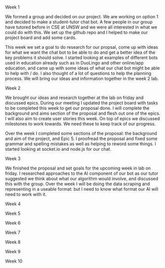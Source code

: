 Week 1

We formed a group and decided on our project. We are working on option 1 and decided 
to make a student-tutor chat bot. A few people in our group have tutored before in 
CSE at UNSW and we were all interested in what we could do with this.
We set up the github repo and I helped to make our project board and add some cards.

This week we set a goal to do research for our propsal, come up with ideas for what
we want the chat bot to be able to do and get a better idea of the key problems it 
should solve. I started looking at examples of different bots used in education already
such as in DuoLingo and other online/app education, and came up with some ideas of what
our chat bot might be able to help with / do. I also thought of a lot of questions to 
help the planning process. We will bring our ideas and information together in the week 2 lab.


Week 2

We brought our ideas and research together at the lab on friday and discussed epics. 
During our meeting I updated the project board with tasks to be completed this week
to get our proposal done. I will complete the background and aims section of the proposal
and flesh out one of the epics. I will also aim to create user stories this week.
On top of epics we discussed milestones to work towards. We need these to keep track of 
our progress.

Over the week I completed some sections of the proposal: the background and aim of the project,
and Epic 5. I proofread the proposal and fixed some grammar and spelling mistakes as well as helping
to reword some things. I started looking at socket.io and node.js for our chat.


Week 3

We finished the proposal and set goals for the upcoming week in lab on friday. I researched 
approaches to the AI component of our bot as our tutor suggested we think about what our
algorithm would involve, and discussed this with the group. Over the week I will be doing the data scraping
and representing in a useable format: but I need to know what format our AI will need to work with it.

Week 4


Week 5


Week 6


Week 7


Week 8


Week 9


Week 10



